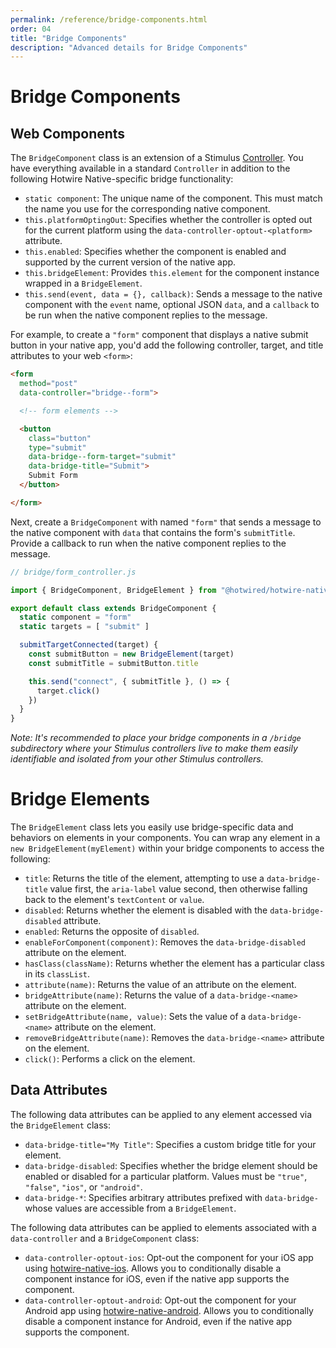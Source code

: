 ```yaml
---
permalink: /reference/bridge-components.html
order: 04
title: "Bridge Components"
description: "Advanced details for Bridge Components"
---
```


# Bridge Components

## Web Components

The `BridgeComponent` class is an extension of a Stimulus [Controller](https://stimulus.hotwired.dev/reference/controllers). You have everything available in a standard `Controller` in addition to the following Hotwire Native-specific bridge functionality:

* `static component`: The unique name of the component. This must match the name you use for the corresponding native component.
* `this.platformOptingOut`: Specifies whether the controller is opted out for the current platform using the `data-controller-optout-<platform>` attribute.
* `this.enabled`: Specifies whether the component is enabled and supported by the current version of the native app.
* `this.bridgeElement`: Provides `this.element` for the component instance wrapped in a `BridgeElement`.
* `this.send(event, data = {}, callback)`: Sends a message to the native component with the `event` name, optional JSON `data`, and a `callback` to be run when the native component replies to the message.

For example, to create a `"form"` component that displays a native submit button in your native app, you'd add the following controller, target, and title attributes to your web `<form>`:

```html
<form
  method="post"
  data-controller="bridge--form">

  <!-- form elements -->

  <button
    class="button"
    type="submit"
    data-bridge--form-target="submit"
    data-bridge-title="Submit">
    Submit Form
  </button>

</form>
```

Next, create a `BridgeComponent` with named `"form"` that sends a message to the native component with `data` that contains the form's `submitTitle`. Provide a callback to run when the native component replies to the message.

```javascript
// bridge/form_controller.js

import { BridgeComponent, BridgeElement } from "@hotwired/hotwire-native-bridge"

export default class extends BridgeComponent {
  static component = "form"
  static targets = [ "submit" ]

  submitTargetConnected(target) {
    const submitButton = new BridgeElement(target)
    const submitTitle = submitButton.title

    this.send("connect", { submitTitle }, () => {
      target.click()
    })
  }
}
```

_Note: It's recommended to place your bridge components in a `/bridge` subdirectory where your Stimulus controllers live to make them easily identifiable and isolated from your other Stimulus controllers._

# Bridge Elements

The `BridgeElement` class lets you easily use bridge-specific data and behaviors on elements in your components. You can wrap any element in a `new BridgeElement(myElement)` within your bridge components to access the following:

* `title`: Returns the title of the element, attempting to use a `data-bridge-title` value first, the `aria-label` value second, then otherwise falling back to the element's `textContent` or `value`.
* `disabled`: Returns whether the element is disabled with the `data-bridge-disabled` attribute.
* `enabled`: Returns the opposite of `disabled`.
* `enableForComponent(component)`: Removes the `data-bridge-disabled` attribute on the element.
* `hasClass(className)`: Returns whether the element has a particular class in its `classList`.
* `attribute(name)`: Returns the value of an attribute on the element.
* `bridgeAttribute(name)`: Returns the value of a `data-bridge-<name>` attribute on the element.
* `setBridgeAttribute(name, value)`: Sets the value of a `data-bridge-<name>` attribute on the element.
* `removeBridgeAttribute(name)`: Removes the `data-bridge-<name>` attribute on the element.
* `click()`: Performs a click on the element.

## Data Attributes

The following data attributes can be applied to any element accessed via the `BridgeElement` class:

* `data-bridge-title="My Title"`: Specifies a custom bridge title for your element.
* `data-bridge-disabled`: Specifies whether the bridge element should be enabled or disabled for a particular platform. Values must be `"true"`, `"false"`, `"ios"`, or `"android"`.
* `data-bridge-*`: Specifies arbitrary attributes prefixed with `data-bridge-` whose values are accessible from a `BridgeElement`.

The following data attributes can be applied to elements associated with a `data-controller` and a `BridgeComponent` class:

* `data-controller-optout-ios`: Opt-out the component for your iOS app using [hotwire-native-ios](https://github.com/hotwired/hotwire-native-ios). Allows you to conditionally disable a component instance for iOS, even if the native app supports the component.
* `data-controller-optout-android`: Opt-out the component for your Android app using [hotwire-native-android](https://github.com/hotwired/hotwire-native-android). Allows you to conditionally disable a component instance for Android, even if the native app supports the component.
